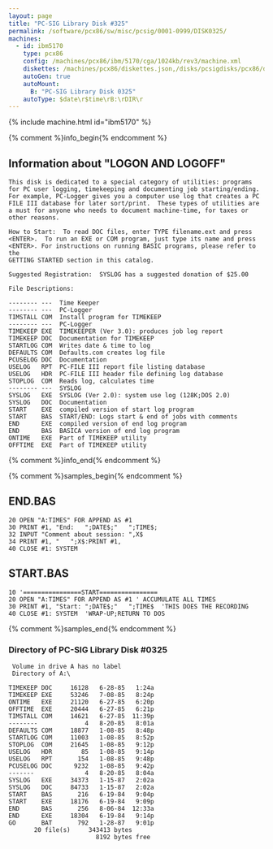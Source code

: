 ```yaml
---
layout: page
title: "PC-SIG Library Disk #325"
permalink: /software/pcx86/sw/misc/pcsig/0001-0999/DISK0325/
machines:
  - id: ibm5170
    type: pcx86
    config: /machines/pcx86/ibm/5170/cga/1024kb/rev3/machine.xml
    diskettes: /machines/pcx86/diskettes.json,/disks/pcsigdisks/pcx86/diskettes.json
    autoGen: true
    autoMount:
      B: "PC-SIG Library Disk 0325"
    autoType: $date\r$time\rB:\rDIR\r
---
```


{% include machine.html id="ibm5170" %}

{% comment %}info_begin{% endcomment %}

## Information about "LOGON AND LOGOFF"

    This disk is dedicated to a special category of utilities: programs
    for PC user logging, timekeeping and documenting job starting/ending.
    For example, PC-Logger gives you a computer use log that creates a PC
    FILE III database for later sort/print.  These types of utilities are
    a must for anyone who needs to document machine-time, for taxes or
    other reasons.
    
    How to Start:  To read DOC files, enter TYPE filename.ext and press
    <ENTER>.  To run an EXE or COM program, just type its name and press
    <ENTER>. For instructions on running BASIC programs, please refer to the
    GETTING STARTED section in this catalog.
    
    Suggested Registration:  SYSLOG has a suggested donation of $25.00
    
    File Descriptions:
    
    -------- ---  Time Keeper
    -------- ---  PC-Logger
    TIMSTALL COM  Install program for TIMEKEEP
    -------- ---  PC-Logger
    TIMEKEEP EXE  TIMEKEEPER (Ver 3.0): produces job log report
    TIMEKEEP DOC  Documentation for TIMEKEEP
    STARTLOG COM  Writes date & time to log
    DEFAULTS COM  Defaults.com creates log file
    PCUSELOG DOC  Documentation
    USELOG   RPT  PC-FILE III report file listing database
    USELOG   HDR  PC-FILE III header file defining log database
    STOPLOG  COM  Reads log, calculates time
    -------- ---  SYSLOG
    SYSLOG   EXE  SYSLOG (Ver 2.0): system use log (128K;DOS 2.0)
    SYSLOG   DOC  Documentation
    START    EXE  compiled version of start log program
    START    BAS  START/END: Logs start & end of jobs with comments
    END      EXE  compiled version of end log program
    END      BAS  BASICA version of end log program
    ONTIME   EXE  Part of TIMEKEEP utility
    OFFTIME  EXE  Part of TIMEKEEP utility
{% comment %}info_end{% endcomment %}

{% comment %}samples_begin{% endcomment %}

## END.BAS

```bas
20 OPEN "A:TIMES" FOR APPEND AS #1
30 PRINT #1, "End:   ";DATE$;"   ";TIME$;
32 INPUT "Comment about session: ",X$
34 PRINT #1, "   ";X$:PRINT #1,
40 CLOSE #1: SYSTEM
```

## START.BAS

```bas
10 '================START================
20 OPEN "A:TIMES" FOR APPEND AS #1 ' ACCUMULATE ALL TIMES
30 PRINT #1, "Start: ";DATE$;"   ";TIME$  'THIS DOES THE RECORDING
40 CLOSE #1: SYSTEM  'WRAP-UP;RETURN TO DOS
```

{% comment %}samples_end{% endcomment %}

### Directory of PC-SIG Library Disk #0325

     Volume in drive A has no label
     Directory of A:\

    TIMEKEEP DOC     16128   6-28-85   1:24a
    TIMEKEEP EXE     53246   7-08-85   8:24p
    ONTIME   EXE     21120   6-27-85   6:20p
    OFFTIME  EXE     20444   6-27-85   6:21p
    TIMSTALL COM     14621   6-27-85  11:39p
    --------             4   8-20-85   8:01a
    DEFAULTS COM     18877   1-08-85   8:48p
    STARTLOG COM     11003   1-08-85   8:52p
    STOPLOG  COM     21645   1-08-85   9:12p
    USELOG   HDR        85   1-08-85   9:14p
    USELOG   RPT       154   1-08-85   9:48p
    PCUSELOG DOC      9232   1-08-85   9:42p
    -------              4   8-20-85   8:04a
    SYSLOG   EXE     34373   1-15-87   2:02a
    SYSLOG   DOC     84733   1-15-87   2:02a
    START    BAS       216   6-19-84   9:04p
    START    EXE     18176   6-19-84   9:09p
    END      BAS       256   8-06-84  12:33a
    END      EXE     18304   6-19-84   9:14p
    GO       BAT       792   1-28-87   9:01p
           20 file(s)     343413 bytes
                            8192 bytes free
